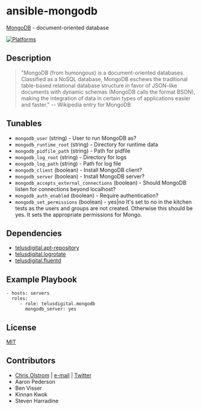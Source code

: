 # ansible-mongodb

[MongoDB](https://www.mongodb.org/) - document-oriented database

[![Platforms](http://img.shields.io/badge/platforms-ubuntu-lightgrey.svg?style=flat)](#)


Description
-----------
> "MongoDB (from humongous) is a document-oriented databases. Classified as a NoSQL database, MongoDB eschews the traditional table-based relational database structure in favor of JSON-like documents with dynamic schemas (MongoDB calls the format BSON), making the integration of data in certain types of applications easier and faster."
> -- Wikipedia entry for MongoDB

Tunables
--------
* `mongodb_user` (string) - User to run MongoDB as?
* `mongodb_runtime_root` (string) - Directory for runtime data
* `mongodb_pidfile_path` (string) - Path for pidfile
* `mongodb_log_root` (string) - Directory for logs
* `mongodb_log_path` (string) - Path for log file
* `mongodb_client` (boolean) - Install MongoDB client?
* `mongodb_server` (boolean) - Install MongoDB server?
* `mongodb_accepts_external_connections` (boolean) - Should MongoDB listen for connections beyond localhost?
* `mongodb_auth_enabled` (boolean) - Require authentication?
* `mongodb_set_permissions` (boolean) - yes|no It's set to no in the kitchen tests as the users and groups are not created. Otherwise this should be yes. It sets the appropriate permissions for Mongo.

Dependencies
------------
* [telusdigital.apt-repository](https://github.com/telusdigital/ansible-apt-repository/)
* [telusdigital.logrotate](https://github.com/telusdigital/ansible-logrotate/)
* [telusdigital.fluentd](https://github.com/telusdigital/ansible-fluentd/)

Example Playbook
----------------
    - hosts: servers
      roles:
         - role: telusdigital.mongodb
           mongodb_server: yes

License
-------
[MIT](https://tldrlegal.com/license/mit-license)

Contributors
------------
* [Chris Olstrom](https://colstrom.github.io/) | [e-mail](mailto:chris@olstrom.com) | [Twitter](https://twitter.com/ChrisOlstrom)
* Aaron Pederson
* Ben Visser
* Kinnan Kwok
* Steven Harradine

